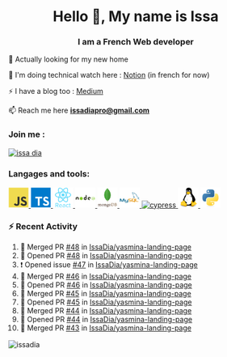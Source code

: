 <h1 align="center">Hello 👋, My name is Issa</h1>
<h3 align="center">I am a French Web developer</h3>


🔭 Actually looking for my new home


📝 I'm doing technical watch here :  [Notion](https://www.notion.so/Veille-Techno-Issa-2572f315bd9348c3a13dcb8b8c3cdb0d) (in french for now)

⚡ I have a blog too : [Medium](https://medium.com/@issadia)

📫 Reach me here **issadiapro@gmail.com**

<h3 align="left">Join me :</h3>
<p align="left">
<a href="https://linkedin.com/in/issa-dia-dev/" target="blank"><img align="center" src="https://raw.githubusercontent.com/rahuldkjain/github-profile-readme-generator/master/src/images/icons/Social/linked-in-alt.svg" alt="issa dia" height="30" width="40" /></a>
</p>

<h3 align="left">Langages and tools:</h3>
<p align="left"> 
  <a href="https://developer.mozilla.org/en-US/docs/Web/JavaScript" target="_blank"> <img src="https://raw.githubusercontent.com/devicons/devicon/master/icons/javascript/javascript-original.svg" alt="javascript" width="40" height="40"/> </a>
  <a href="https://www.typescriptlang.org/" target="_blank"> <img src="https://raw.githubusercontent.com/devicons/devicon/master/icons/typescript/typescript-original.svg" alt="typescript" width="40" height="40"/> </a>
  <a href="https://reactjs.org/" target="_blank"> <img src="https://raw.githubusercontent.com/devicons/devicon/master/icons/react/react-original-wordmark.svg" alt="react" width="40" height="40"/> </a>
  <a href="https://nodejs.org" target="_blank"> <img src="https://raw.githubusercontent.com/devicons/devicon/master/icons/nodejs/nodejs-original-wordmark.svg" alt="nodejs" width="40" height="40"/> </a>
   <a href="https://www.mongodb.com/" target="_blank"> <img src="https://raw.githubusercontent.com/devicons/devicon/master/icons/mongodb/mongodb-original-wordmark.svg" alt="mongodb" width="40" height="40"/> </a>
  <a href="https://www.mysql.com/" target="_blank"> <img src="https://raw.githubusercontent.com/devicons/devicon/master/icons/mysql/mysql-original-wordmark.svg" alt="mysql" width="40" height="40"/> </a>
  <a href="https://www.cypress.io" target="_blank"> <img src="https://raw.githubusercontent.com/simple-icons/simple-icons/6e46ec1fc23b60c8fd0d2f2ff46db82e16dbd75f/icons/cypress.svg" alt="cypress" width="40" height="40"/> </a>
  <a href="https://www.linux.org/" target="_blank"> <img src="https://raw.githubusercontent.com/devicons/devicon/master/icons/linux/linux-original.svg" alt="linux" width="40" height="40"/> </a> 
    <a href="https://www.python.org" target="_blank"> <img src="https://raw.githubusercontent.com/devicons/devicon/master/icons/python/python-original.svg" alt="python" width="40" height="40"/> </a>
</p>

### :zap: Recent Activity

<!--START_SECTION:activity-->
1. 🎉 Merged PR [#48](https://github.com/IssaDia/yasmina-landing-page/pull/48) in [IssaDia/yasmina-landing-page](https://github.com/IssaDia/yasmina-landing-page)
2. 💪 Opened PR [#48](https://github.com/IssaDia/yasmina-landing-page/pull/48) in [IssaDia/yasmina-landing-page](https://github.com/IssaDia/yasmina-landing-page)
3. ❗️ Opened issue [#47](https://github.com/IssaDia/yasmina-landing-page/issues/47) in [IssaDia/yasmina-landing-page](https://github.com/IssaDia/yasmina-landing-page)
4. 🎉 Merged PR [#46](https://github.com/IssaDia/yasmina-landing-page/pull/46) in [IssaDia/yasmina-landing-page](https://github.com/IssaDia/yasmina-landing-page)
5. 💪 Opened PR [#46](https://github.com/IssaDia/yasmina-landing-page/pull/46) in [IssaDia/yasmina-landing-page](https://github.com/IssaDia/yasmina-landing-page)
6. 🎉 Merged PR [#45](https://github.com/IssaDia/yasmina-landing-page/pull/45) in [IssaDia/yasmina-landing-page](https://github.com/IssaDia/yasmina-landing-page)
7. 💪 Opened PR [#45](https://github.com/IssaDia/yasmina-landing-page/pull/45) in [IssaDia/yasmina-landing-page](https://github.com/IssaDia/yasmina-landing-page)
8. 🎉 Merged PR [#44](https://github.com/IssaDia/yasmina-landing-page/pull/44) in [IssaDia/yasmina-landing-page](https://github.com/IssaDia/yasmina-landing-page)
9. 💪 Opened PR [#44](https://github.com/IssaDia/yasmina-landing-page/pull/44) in [IssaDia/yasmina-landing-page](https://github.com/IssaDia/yasmina-landing-page)
10. 🎉 Merged PR [#43](https://github.com/IssaDia/yasmina-landing-page/pull/43) in [IssaDia/yasmina-landing-page](https://github.com/IssaDia/yasmina-landing-page)
<!--END_SECTION:activity-->

<p><img align="center" src="https://github-readme-streak-stats.herokuapp.com/?user=issadia&" alt="issadia" /></p>

